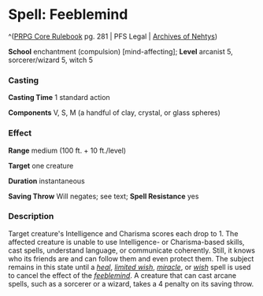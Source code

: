 # Spell: Feeblemind

^([PRPG Core Rulebook][ss-feeblemind] pg. 281 | PFS Legal | [Archives of Nehtys][sn-feeblemind])

**School** enchantment (compulsion) [mind-affecting]; **Level** arcanist 5, sorcerer/wizard 5, witch 5

### Casting

**Casting Time** 1 standard action  

**Components** V, S, M (a handful of clay, crystal, or glass spheres)

### Effect

**Range** medium (100 ft. + 10 ft./level)  

**Target** one creature  

**Duration** instantaneous  

**Saving Throw** Will negates; see text; **Spell Resistance** yes

### Description

Target creature's Intelligence and Charisma scores each drop to 1. The affected creature is unable to use Intelligence- or Charisma-based skills, cast spells, understand language, or communicate coherently. Still, it knows who its friends are and can follow them and even protect them. The subject remains in this state until a _[heal]_, _[limited wish]_, _[miracle]_, or _[wish]_ spell is used to cancel the effect of the _[feeblemind]_. A creature that can cast arcane spells, such as a sorcerer or a wizard, takes a 4 penalty on its saving throw.

[ss-feeblemind]: http://paizo.com/pathfinderRPG/v57
[sn-feeblemind]: http://www.archivesofnethys.com/SpellDisplay.aspx?ItemName=Feeblemind
[miracle]: http://www.archivesofnethys.com/SpellDisplay.aspx?ItemName=miracle
[limited wish]: http://www.archivesofnethys.com/SpellDisplay.aspx?ItemName=limited%20wish
[wish]: http://www.archivesofnethys.com/SpellDisplay.aspx?ItemName=wish
[heal]: http://www.archivesofnethys.com/SpellDisplay.aspx?ItemName=heal
[feeblemind]: http://www.archivesofnethys.com/SpellDisplay.aspx?ItemName=feeblemind